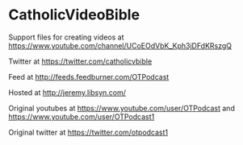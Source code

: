 # CatholicVideoBible

Support files for creating videos at https://www.youtube.com/channel/UCoEOdVbK_Kph3jDFdKRszgQ

Twitter at https://twitter.com/catholicvbible

Feed at http://feeds.feedburner.com/OTPodcast

Hosted at http://jeremy.libsyn.com/

Original youtubes at https://www.youtube.com/user/OTPodcast and https://www.youtube.com/user/OTPodcast1

Original twitter at https://twitter.com/otpodcast1
